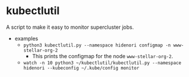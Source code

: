 # kubectlutil

A script to make it easy to monitor supercluster jobs.

* examples
    * `python3 kubectlutil.py --namespace hidenori configmap -n www-stellar-org-2`
        * This prints the configmap for the node `www-stellar-org-2`.
    * `watch -n 10 python3 ~/kubectlutil/kubectlutil.py --namespace hidenori --kubeconfig ~/.kube/config monitor`